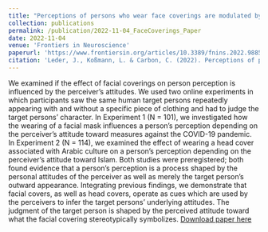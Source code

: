 ```yaml
---
title: "Perceptions of persons who wear face coverings are modulated by the perceivers’ attitude"
collection: publications
permalink: /publication/2022-11-04_FaceCoverings_Paper
date: 2022-11-04
venue: 'Frontiers in Neuroscience'
paperurl: 'https://www.frontiersin.org/articles/10.3389/fnins.2022.988546/full'
citation: 'Leder, J., Koßmann, L. & Carbon, C. (2022). Perceptions of persons who wear face coverings are modulated by the perceivers’ attitude. Frontiers in Neuroscience, 16. https://doi.org/10.3389/fnins.2022.988546.'
---
```

We examined if the effect of facial coverings on person perception is influenced by the perceiver’s attitudes. We used two online experiments in which participants saw the same human target persons repeatedly appearing with and without a specific piece of clothing and had to judge the target persons’ character. In Experiment 1 (N = 101), we investigated how the wearing of a facial mask influences a person’s perception depending on the perceiver’s attitude toward measures against the COVID-19 pandemic. In Experiment 2 (N = 114), we examined the effect of wearing a head cover associated with Arabic culture on a person’s perception depending on the perceiver’s attitude toward Islam. Both studies were preregistered; both found evidence that a person’s perception is a process shaped by the personal attitudes of the perceiver as well as merely the target person’s outward appearance. Integrating previous findings, we demonstrate that facial covers, as well as head covers, operate as cues which are used by the perceivers to infer the target persons’ underlying attitudes. The judgment of the target person is shaped by the perceived attitude toward what the facial covering stereotypically symbolizes.
[Download paper here](https://www.frontiersin.org/articles/10.3389/fnins.2022.988546/pdf?isPublishedV2=False)
